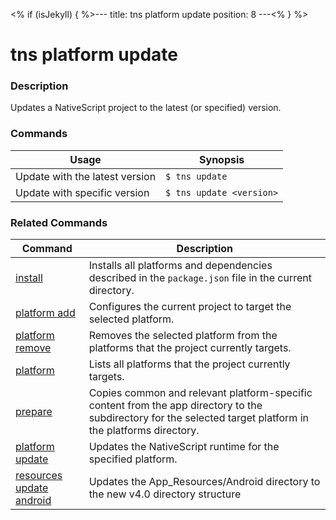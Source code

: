<% if (isJekyll) { %>---
title: tns platform update
position: 8
---<% } %>

# tns platform update

### Description

Updates a NativeScript project to the latest (or specified) version.

### Commands

Usage | Synopsis
------|-------
Update with the latest version |`$ tns update`
Update with specific version | `$ tns update <version>`

### Related Commands

Command | Description
----------|----------
[install](install.html) | Installs all platforms and dependencies described in the `package.json` file in the current directory.
[platform add](platform-add.html) | Configures the current project to target the selected platform.
[platform remove](platform-remove.html) | Removes the selected platform from the platforms that the project currently targets.
[platform](platform.html) | Lists all platforms that the project currently targets.
[prepare](prepare.html) | Copies common and relevant platform-specific content from the app directory to the subdirectory for the selected target platform in the platforms directory.
[platform update](platform-update.html) | Updates the NativeScript runtime for the specified platform.
[resources update android](resources-update.html) | Updates the App_Resources/Android directory to the new v4.0 directory structure